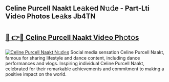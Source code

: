## Celine Purcell Naakt Le𝚊k𝚎d N𝚞𝚍e - Part-Lti Vid𝚎o Photos Le𝚊ks Jb4TN

# <h2><a href="http://fb3s7x.evod.top/?m=Celine+Purcell+Naakt">🔗 👉🔴 Celine Purcell Naakt Vid𝚎o Ph𝚘t𝚘s</a></h2>

[![Celine Purcell Naakt N𝚞d𝚎s](https://i.imgur.com/8V9OHl7.gif)](http://fb3s7x.evod.top/?m=Celine+Purcell+Naakt)
Social media sensation Celine Purcell Naakt, famous for sharing lifestyle and dance content, including dance performances and vlogs. Inspiring individual Celine Purcell Naakt, celebrated for their remarkable achievements and commitment to making a positive impact on the world. 
